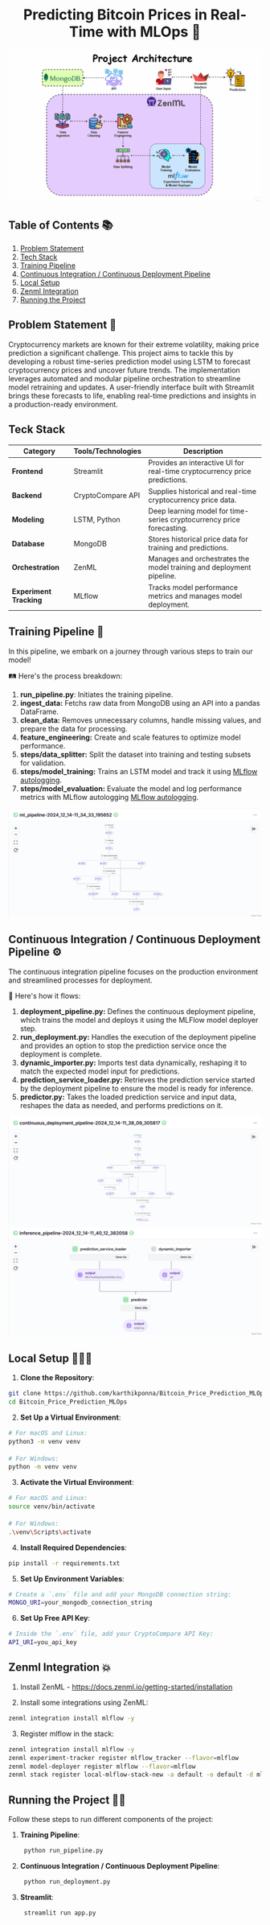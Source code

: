 <h1 align="center">Predicting Bitcoin Prices in Real-Time with MLOps 🚀</h1>

![Project_Architecture_Bitcoin](assets/Project_Architecture_Bitcoin.gif)

## Table of Contents 📚 
1. [Problem Statement](#-problem-statement)
2. [Tech Stack](#-tech-stack) 
3. [Training Pipeline](#-training-pipeline)
4. [Continuous Integration / Continuous Deployment Pipeline](#-continuous-integration-/-continuous-deployment-pipeline)
5. [Local Setup](#local-setup)
6. [Zenml Integration](#zenml-integration)
7. [Running the Project](#Running-the-Project)

## Problem Statement 📝
Cryptocurrency markets are known for their extreme volatility, making price prediction a significant challenge. This project aims to tackle this by developing a robust time-series prediction model using LSTM to forecast cryptocurrency prices and uncover future trends. The implementation leverages automated and modular pipeline orchestration to streamline model retraining and updates. A user-friendly interface built with Streamlit brings these forecasts to life, enabling real-time predictions and insights in a production-ready environment.

## Teck Stack
| **Category**             | **Tools/Technologies**                                  | **Description**                                                |
|--------------------------|---------------------------------------------------------|----------------------------------------------------------------|
| **Frontend**             | Streamlit                                               | Provides an interactive UI for real-time cryptocurrency price predictions. |
| **Backend**              | CryptoCompare API                                       | Supplies historical and real-time cryptocurrency price data.   |
| **Modeling**             | LSTM, Python                                            | Deep learning model for time-series cryptocurrency price forecasting. |
| **Database**             | MongoDB                                                 | Stores historical price data for training and predictions.     |
| **Orchestration**        | ZenML                                                   | Manages and orchestrates the model training and deployment pipeline. |
| **Experiment Tracking**  | MLflow                                                  | Tracks model performance metrics and manages model deployment. |

## Training Pipeline 🚂
In this pipeline, we embark on a journey through various steps to train our model! 

🛤️ Here's the process breakdown:

1. **run_pipeline.py**: Initiates the training pipeline.
2. **ingest_data:** Fetchs raw data from MongoDB using an API into a pandas DataFrame.
3. **clean_data:** Removes unnecessary columns, handle missing values, and prepare the data for processing.
4. **feature_engineering:** Create and scale features to optimize model performance.
5. **steps/data_splitter:** Split the dataset into training and testing subsets for validation.
6. **steps/model_training:** Trains an LSTM model and track it using [MLflow autologging](https://www.mlflow.org/docs/latest/tracking.html).
7. **steps/model_evaluation:** Evaluate the model and log performance metrics with MLflow autologging [MLflow autologging](https://www.mlflow.org/docs/latest/tracking.html).

![Traning Pipeline](assets/training_pipeline.png)

## Continuous Integration / Continuous Deployment Pipeline ⚙️
The continuous integration pipeline focuses on the production environment and streamlined processes for deployment. 

🔄 Here's how it flows:

1. **deployment_pipeline.py:** Defines the continuous deployment pipeline, which trains the model and deploys it using the MLFlow model deployer step.
2. **run_deployment.py:** Handles the execution of the deployment pipeline and provides an option to stop the prediction service once the deployment is complete.
3. **dynamic_importer.py:** Imports test data dynamically, reshaping it to match the expected model input for predictions.
4. **prediction_service_loader.py:** Retrieves the prediction service started by the deployment pipeline to ensure the model is ready for inference.
5. **predictor.py:** Takes the loaded prediction service and input data, reshapes the data as needed, and performs predictions on it.

![Continuous Integration](assets/ci.png)
![Continuous Deployment](assets/cd.png)


## Local Setup 👨🏼‍💻
1. **Clone the Repository**:
```bash
git clone https://github.com/karthikponna/Bitcoin_Price_Prediction_MLOps.git
cd Bitcoin_Price_Prediction_MLOps
```

2. **Set Up a Virtual Environment**:
```bash
# For macOS and Linux:
python3 -m venv venv

# For Windows:
python -m venv venv
```

3. **Activate the Virtual Environment**:
```bash
# For macOS and Linux:
source venv/bin/activate

# For Windows:
.\venv\Scripts\activate
```

4. **Install Required Dependencies**:
```bash
pip install -r requirements.txt
```

5. **Set Up Environment Variables**:
```bash
# Create a `.env` file and add your MongoDB connection string:
MONGO_URI=your_mongodb_connection_string
```

6. **Set Up Free API Key**:
```bash
# Inside the `.env` file, add your CryptoCompare API Key:
API_URI=you_api_key
```

## Zenml Integration 💥
1. Install ZenML - https://docs.zenml.io/getting-started/installation 

2. Install some integrations using ZenML:
```bash
zenml integration install mlflow -y
```

3. Register mlflow in the stack:
```bash
zenml integration install mlflow -y
zenml experiment-tracker register mlflow_tracker --flavor=mlflow
zenml model-deployer register mlflow --flavor=mlflow
zenml stack register local-mlflow-stack-new -a default -o default -d mlflow -e mlflow_tracker --set
```

## Running the Project 🏃‍➡️
Follow these steps to run different components of the project:

1. **Training Pipeline**:
   
   ```bash
    python run_pipeline.py
    ```

2. **Continuous Integration / Continuous Deployment Pipeline**:

   ```bash
    python run_deployment.py
    ```

3. **Streamlit**:

   ```bash
    streamlit run app.py